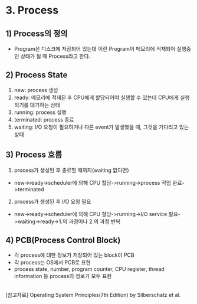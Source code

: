 # 3. Process
## 1) Process의 정의
+ Program은 디스크에 저장되어 있는데 이런 Program이 메모리에 적재되어 실행중인 상태가 될 때 Process라고 한다.

## 2) Process State
1) new: process 생성
2) ready: 메모리에 적재된 후 CPU에게 할당되어야 실행할 수 있는데 CPU에게 실행되기를 대기하는 상태
3) running: process 실행
4) terminated: process 종료
5) waiting: I/O 요청이 필요하거나 다른 event가 발생했을 때, 그것을 기다리고 있는 상태

## 3) Process 흐름
1) process가 생성된 후 종료할 때까지(waiting 없다면)
- new->ready->scheduler에 의해 CPU 할당->running->process 작업 완료->terminated
2) process가 생성된 후 I/O 요청 필요
- new->ready->scheduler에 의해 CPU 할당->running->I/O service 필요->waiting->ready->1.의 과정이나 2.의 과정 반복

## 4) PCB(Process Control Block)
+ 각 process에 대한 정보가 저장되어 있는 block이 PCB
+ 각 process는 OS에서 PCB로 표현
+ process state, number, program counter, CPU register, thread information 등 process의 정보가 모두 표현

<br>
[참고자료] Operating System Principles(7th Edition) by Silberschatz et al.

